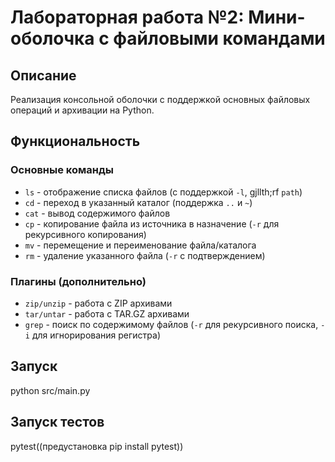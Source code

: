 # Лабораторная работа №2: Мини-оболочка с файловыми командами

## Описание
Реализация консольной оболочки с поддержкой основных файловых операций и архивации на Python.

## Функциональность

### Основные команды
- `ls` - отображение списка файлов (с поддержкой `-l`, gjllth;rf `path`)
- `cd` - переход в указанный каталог (поддержка `..` и `~`)
- `cat` - вывод содержимого файлов
- `cp` - копирование файла из источника в назначение (`-r` для рекурсивного копирования)
- `mv` - перемещение и переименование файла/каталога
- `rm` - удаление указанного файла (`-r` с подтверждением)

### Плагины (дополнительно)
- `zip/unzip` - работа с ZIP архивами
- `tar/untar` - работа с TAR.GZ архивами
- `grep` - поиск по содержимому файлов (`-r` для рекурсивного поиска, `-i` для игнорирования регистра)

## Запуск
python src/main.py

## Запуск тестов
pytest((предустановка pip install pytest))
